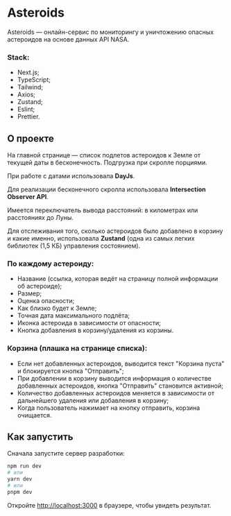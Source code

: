 # Asteroids

Asteroids — онлайн-сервис по мониторингу и уничтожению опасных астероидов на основе данных API NASA.

### Stack:

* Next.js;
* TypeScript;
* Tailwind;
* Axios;
* Zustand;
* Eslint;
* Prettier.

## О проекте

На главной странице — список подлетов астероидов к Земле от текущей даты в бесконечность. Подгрузка при скролле
порциями.

При работе с датами использовала <strong>DayJs</strong>.

Для реализации бесконечного скролла использовала <strong>Intersection Observer API</strong>.

Имеется переключатель вывода расстояний: в километрах или расстояниях до Луны.

Для отслеживания того, сколько астероидов было добавлено в корзину и какие именно, использовала <strong>Zustand</strong> (одна из самых легких библиотек (1,5 КБ) управления состоянием).

### По каждому астероиду: 
* Название (ссылка, которая ведёт на страницу полной информации об астероиде);
* Размер; 
* Оценка опасности; 
* Как близко будет к Земле; 
* Точная дата максимального подлёта;
* Иконка астероида в зависимости от опасности;
* Кнопка добавления в корзину/удаления из корзины.

### Корзина (плашка на странице списка):
* Если нет добавленных астероидов, выводится текст "Корзина пуста" и блокируется кнопка "Отправить";
* При добавлении в корзину выводится информация о количестве добавленных астероидов, кнопка "Отправить" становится активной;
* Количество добавленных астероидов меняется в зависимости от дальнейшего удаления или добавления в корзину;
* Когда пользователь нажимает на кнопку отправить, корзина очищается.

## Как запустить

Сначала запустите сервер разработки:

```bash
npm run dev
# или
yarn dev
# или
pnpm dev
```

Откройте [http://localhost:3000](http://localhost:3000) в браузере, чтобы увидеть результат.
